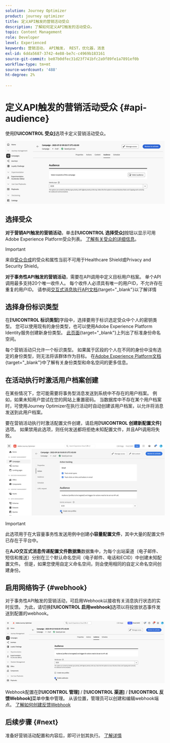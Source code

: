 ```yaml
---
solution: Journey Optimizer
product: journey optimizer
title: 定义API触发的营销活动受众
description: 了解如何定义API触发的活动受众。
topic: Content Management
role: Developer
level: Experienced
keywords: 营销活动， API触发， REST，优化器，消息
exl-id: 6dda5687-3742-4e88-be7c-c4969b183161
source-git-commit: be07b0dfec31d23f741bfc2a9f89fe1a7891ef0b
workflow-type: tm+mt
source-wordcount: '488'
ht-degree: 2%

---
```


# 定义API触发的营销活动受众 {#api-audience}

使用&#x200B;**[!UICONTROL 受众]**&#x200B;选项卡定义营销活动受众。

![](assets/campaign-audience.png)

## 选择受众

**对于营销API触发的营销活动**，单击&#x200B;**[!UICONTROL 选择受众]**&#x200B;按钮以显示可用Adobe Experience Platform受众列表。 [了解有关受众的详细信息](../audience/about-audiences.md)。

>[!IMPORTANT]
>
>来自[受众合成](../audience/get-started-audience-orchestration.md)的受众和属性当前不可用于Healthcare Shield或Privacy and Security Shield。

**对于事务性API触发的营销活动**，需要在API调用中定义目标用户档案。 单个API调用最多支持20个唯一收件人。 每个收件人必须具有唯一的用户ID，不允许存在重复的用户ID。 请参阅[交互式消息执行API文档](https://developer.adobe.com/journey-optimizer-apis/references/messaging/#tag/execution/operation/postIMUnitaryMessageExecution){target="_blank"}以了解详情

## 选择身份标识类型

在&#x200B;**[!UICONTROL 标识类型]**&#x200B;字段中，选择要用于标识选定受众中个人的密钥类型。 您可以使用现有的身份类型，也可以使用Adobe Experience Platform Identity服务创建新身份类型。 [此页面](https://experienceleague.adobe.com/zh-hans/docs/experience-platform/identity/features/namespaces#standard){target="_blank"}上列出了标准身份命名空间。

每个营销活动只允许一个标识类型。 如果属于区段的个人在不同的身份中没有选定的身份类型，则无法将该群体作为目标。 在[Adobe Experience Platform文档](https://experienceleague.adobe.com/docs/experience-platform/identity/home.html?lang=zh-Hans){target="_blank"}中了解有关身份类型和命名空间的更多信息。

## 在活动执行时激活用户档案创建

在某些情况下，您可能需要将事务型消息发送到系统中不存在的用户档案。 例如，如果未知用户尝试在您的网站上重置密码。 当数据库中不存在某个用户档案时，可使用Journey Optimizer在执行活动时自动创建该用户档案，以允许将消息发送到此用户档案。

要在营销活动执行时激活配置文件创建，请启用&#x200B;**[!UICONTROL 创建新配置文件]**&#x200B;选项。 如果禁用此选项，则任何发送都将拒绝未知配置文件，并且API调用将失败。

![](assets/api-triggered-create-profile.png)

>[!IMPORTANT]
>
>此选项用于在大容量事务性发送用例中创建&#x200B;**小容量配置文件**，其中大量的配置文件已存在于平台中。
>
>在&#x200B;**AJO交互式消息传递配置文件数据集**&#x200B;数据集中，为每个出站渠道（电子邮件、短信和推送）分别在三个默认命名空间（电子邮件、电话和ECID）中创建未知配置文件。 但是，如果您使用自定义命名空间，则会使用相同的自定义命名空间创建身份。

## 启用网络钩子 {#webhook}

对于事务性API触发的营销活动，可启用Webhook以接收有关消息执行状态的实时反馈。 为此，请切换&#x200B;**[!UICONTROL 启用webhook]**&#x200B;选项以将投放状态事件发送到配置的webhook。

![](assets/api-triggered-webhook.png)

Webhook配置在&#x200B;**[!UICONTROL 管理]** / **[!UICONTROL 渠道]** / **[!UICONTROL 反馈Webhook]**&#x200B;菜单中集中管理。 从该位置，管理员可以创建和编辑webhook端点。 [了解如何创建反馈Webhook](../configuration/feedback-webhooks.md)

## 后续步骤 {#next}

准备好营销活动配置和内容后，即可计划其执行。 [了解详情](api-triggered-campaign-schedule.md)

